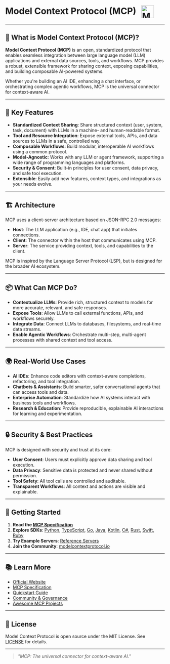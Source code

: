 # Model Context Protocol (MCP) <img src="https://raw.githubusercontent.com/modelcontextprotocol/docs/main/favicon.svg" alt="MCP Logo" height="40" style="vertical-align:middle; margin-left:10px;"/>

---

## 🚀 What is Model Context Protocol (MCP)?

**Model Context Protocol (MCP)** is an open, standardized protocol that enables seamless integration between large language model (LLM) applications and external data sources, tools, and workflows. MCP provides a robust, extensible framework for sharing context, exposing capabilities, and building composable AI-powered systems.

Whether you're building an AI IDE, enhancing a chat interface, or orchestrating complex agentic workflows, MCP is the universal connector for context-aware AI.

---

## 🧩 Key Features

- **Standardized Context Sharing**: Share structured context (user, system, task, document) with LLMs in a machine- and human-readable format.
- **Tool and Resource Integration**: Expose external tools, APIs, and data sources to LLMs in a safe, controlled way.
- **Composable Workflows**: Build modular, interoperable AI workflows using a common protocol.
- **Model-Agnostic**: Works with any LLM or agent framework, supporting a wide range of programming languages and platforms.
- **Security & Consent**: Built-in principles for user consent, data privacy, and safe tool execution.
- **Extensible**: Easily add new features, context types, and integrations as your needs evolve.

---

## 🏗️ Architecture

MCP uses a client-server architecture based on JSON-RPC 2.0 messages:

- **Host**: The LLM application (e.g., IDE, chat app) that initiates connections.
- **Client**: The connector within the host that communicates using MCP.
- **Server**: The service providing context, tools, and capabilities to the client.

MCP is inspired by the Language Server Protocol (LSP), but is designed for the broader AI ecosystem.

---

## 📦 What Can MCP Do?

- **Contextualize LLMs**: Provide rich, structured context to models for more accurate, relevant, and safe responses.
- **Expose Tools**: Allow LLMs to call external functions, APIs, and workflows securely.
- **Integrate Data**: Connect LLMs to databases, filesystems, and real-time data streams.
- **Enable Agentic Workflows**: Orchestrate multi-step, multi-agent processes with shared context and tool access.

---

## 🌍 Real-World Use Cases

- **AI IDEs**: Enhance code editors with context-aware completions, refactoring, and tool integration.
- **Chatbots & Assistants**: Build smarter, safer conversational agents that can access tools and data.
- **Enterprise Automation**: Standardize how AI systems interact with business tools and workflows.
- **Research & Education**: Provide reproducible, explainable AI interactions for learning and experimentation.

---

## 🔒 Security & Best Practices

MCP is designed with security and trust at its core:

- **User Consent**: Users must explicitly approve data sharing and tool execution.
- **Data Privacy**: Sensitive data is protected and never shared without permission.
- **Tool Safety**: All tool calls are controlled and auditable.
- **Transparent Workflows**: All context and actions are visible and explainable.

---

## 🏁 Getting Started

1. **Read the [MCP Specification](https://spec.modelcontextprotocol.io/specification/)**
2. **Explore SDKs**: [Python](https://github.com/modelcontextprotocol/python-sdk), [TypeScript](https://github.com/modelcontextprotocol/typescript-sdk), [Go](https://github.com/modelcontextprotocol/go-sdk), [Java](https://github.com/modelcontextprotocol/java-sdk), [Kotlin](https://github.com/modelcontextprotocol/kotlin-sdk), [C#](https://github.com/modelcontextprotocol/csharp-sdk), [Rust](https://github.com/modelcontextprotocol/rust-sdk), [Swift](https://github.com/modelcontextprotocol/swift-sdk), [Ruby](https://github.com/modelcontextprotocol/ruby-sdk)
3. **Try Example Servers**: [Reference Servers](https://github.com/modelcontextprotocol/servers)
4. **Join the Community**: [modelcontextprotocol.io](https://modelcontextprotocol.io)

---

## 📚 Learn More

- [Official Website](https://modelcontextprotocol.io)
- [MCP Specification](https://spec.modelcontextprotocol.io/specification/)
- [Quickstart Guide](https://modelcontextprotocol.io/quickstart)
- [Community & Governance](https://modelcontextprotocol.io/community)
- [Awesome MCP Projects](https://github.com/modelcontextprotocol/awesome)

---

## 📝 License

Model Context Protocol is open source under the MIT License. See [LICENSE](https://github.com/modelcontextprotocol/modelcontextprotocol/blob/main/LICENSE) for details.

---

> _"MCP: The universal connector for context-aware AI."_
